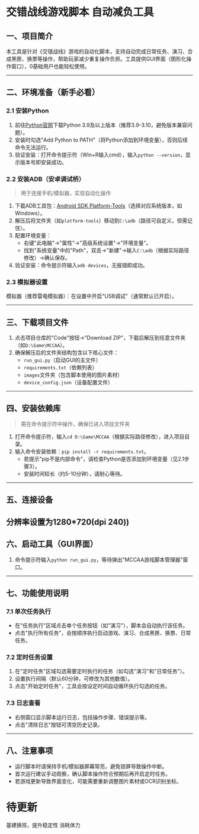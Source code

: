 # 交错战线游戏脚本 自动减负工具

## 一、项目简介
本工具是针对《交错战线》游戏的自动化脚本，支持自动完成日常任务、演习、合成黑匣、换票等操作，帮助玩家减少重复操作负担。工具提供GUI界面（图形化操作窗口），0基础用户也能轻松使用。

---

## 二、环境准备（新手必看）
### 2.1 安装Python
1. 前往[Python官网](https://www.python.org/downloads/)下载Python 3.9及以上版本（推荐3.9-3.10，避免版本兼容问题）。
2. 安装时勾选"Add Python to PATH"（将Python添加到环境变量），否则后续命令无法运行。
3. 验证安装：打开命令提示符（Win+R输入cmd），输入`python --version`，显示版本号即安装成功。

### 2.2 安装ADB（安卓调试桥）
> 用于连接手机/模拟器，实现自动化操作
1. 下载ADB工具包：[Android SDK Platform-Tools](https://developer.android.com/studio/releases/platform-tools)（选择对应系统版本，如Windows）。
2. 解压后将文件夹（如`platform-tools`）移动到`C:\adb`（路径可自定义，但需记住）。
3. 配置环境变量：
   - 右键"此电脑"→"属性"→"高级系统设置"→"环境变量"。
   - 找到"系统变量"中的"Path"，双击→"新建"→输入`C:\adb`（根据实际路径修改）→确认保存。
4. 验证安装：命令提示符输入`adb devices`，无报错即成功。

### 2.3 模拟器设置
模拟器（推荐雷电模拟器）：在设置中开启"USB调试"（通常默认已开启）。

---

## 三、下载项目文件
1. 点击项目仓库的"Code"按钮→"Download ZIP"，下载后解压到任意文件夹（如`D:\Game\MCCAA`）。
2. 确保解压后的文件夹结构包含以下核心文件：
   - `run_gui.py`（启动GUI的主文件）
   - `requirements.txt`（依赖列表）
   - `images`文件夹（包含脚本使用的图片素材）
   - `device_config.json`（设备配置文件）

---

## 四、安装依赖库
> 需在命令提示符中操作，确保已进入项目文件夹
1. 打开命令提示符，输入`cd D:\Game\MCCAA`（根据实际路径修改），进入项目目录。
2. 输入命令安装依赖：`pip install -r requirements.txt`。
   - 若提示"pip不是内部命令"，请检查Python是否添加到环境变量（见2.1步骤3）。
   - 安装时间较长（约5-10分钟），请耐心等待。


---

## 五、连接设备
分辨率设置为1280*720(dpi 240))
---

## 六、启动工具（GUI界面）
1. 命令提示符输入`python run_gui.py`，等待弹出"MCCAA游戏脚本管理器"窗口。
---

## 七、功能使用说明
### 7.1 单次任务执行
- 在"任务执行"区域点击单个任务按钮（如"演习"），脚本会自动执行该任务。
- 点击"执行所有任务"，会按顺序执行启动游戏、演习、合成黑匣、换票、日常任务。

### 7.2 定时任务设置
1. 在"定时任务"区域勾选需要定时执行的任务（如勾选"演习"和"日常任务"）。
2. 设置执行间隔（默认60分钟，可修改为其他数值）。
3. 点击"开始定时任务"，工具会按设定时间自动循环执行勾选的任务。

### 7.3 日志查看
- 右侧窗口显示脚本运行日志，包括操作步骤、错误提示等。
- 点击"清除日志"按钮可清空历史记录。

---

## 八、注意事项
- 运行脚本时请保持手机/模拟器屏幕常亮，避免锁屏导致操作中断。
- 首次运行建议手动观察，确认脚本操作符合预期后再开启定时任务。
- 若游戏更新导致界面变化，可能需要重新调整图片素材或OCR识别坐标。

# 待更新
基建换班，提升稳定性
消耗体力